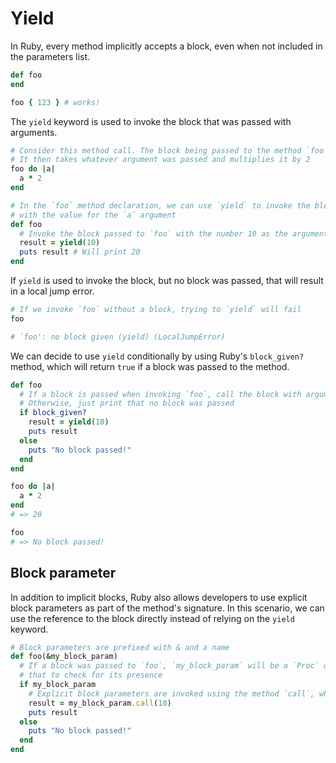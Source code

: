 # Yield

In Ruby, every method implicitly accepts a block, even when not included in the parameters list.

```ruby
def foo
end

foo { 123 } # works!
```

The `yield` keyword is used to invoke the block that was passed with arguments.

```ruby
# Consider this method call. The block being passed to the method `foo` accepts an argument called `a`.
# It then takes whatever argument was passed and multiplies it by 2
foo do |a|
  a * 2
end

# In the `foo` method declaration, we can use `yield` to invoke the block that was passed and provide the block
# with the value for the `a` argument
def foo
  # Invoke the block passed to `foo` with the number 10 as the argument `a`
  result = yield(10)
  puts result # Will print 20
end
```

If `yield` is used to invoke the block, but no block was passed, that will result in a local jump error.

```ruby
# If we invoke `foo` without a block, trying to `yield` will fail
foo

# `foo': no block given (yield) (LocalJumpError)
```

We can decide to use `yield` conditionally by using Ruby's `block_given?` method, which will return `true` if a block
was passed to the method.

```ruby
def foo
  # If a block is passed when invoking `foo`, call the block with argument 10 and print the result.
  # Otherwise, just print that no block was passed
  if block_given?
    result = yield(10)
    puts result
  else
    puts "No block passed!"
  end
end

foo do |a|
  a * 2
end
# => 20

foo
# => No block passed!
```

## Block parameter

In addition to implicit blocks, Ruby also allows developers to use explicit block parameters as part of the method's
signature. In this scenario, we can use the reference to the block directly instead of relying on the `yield` keyword.

```ruby
# Block parameters are prefixed with & and a name
def foo(&my_block_param)
  # If a block was passed to `foo`, `my_block_param` will be a `Proc` object. Otherwise, it will be `nil`. We can use
  # that to check for its presence
  if my_block_param
    # Explicit block parameters are invoked using the method `call`, which is present in all `Proc` objects
    result = my_block_param.call(10)
    puts result
  else
    puts "No block passed!"
  end
end
```
